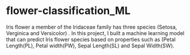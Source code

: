 # flower-classification_ML
Iris flower a member of the Iridaceae family has three species (Setosa, Verginica and Versicolor) . In this project, I built a machine learning model that can predict Iris flower species based on properties such as (Petal Length(PL), Petal width(PW), Sepal Length(SL) and Sepal Width(SW). 
